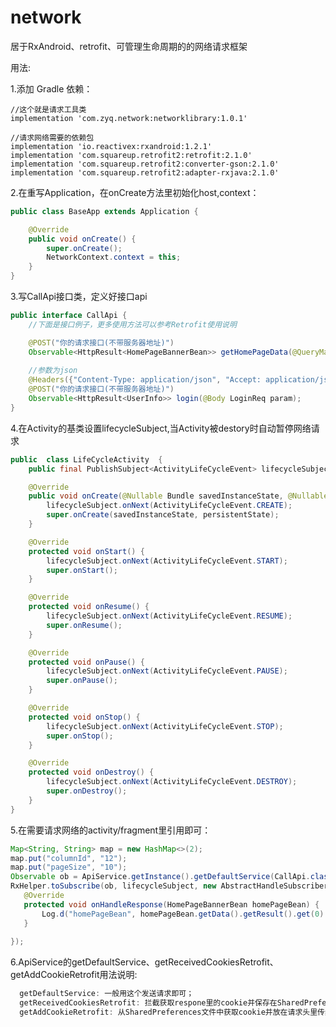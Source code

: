 # network
居于RxAndroid、retrofit、可管理生命周期的的网络请求框架


用法:

1.添加 Gradle 依赖：

    //这个就是请求工具类
    implementation 'com.zyq.network:networklibrary:1.0.1'
    
    //请求网络需要的依赖包
    implementation 'io.reactivex:rxandroid:1.2.1'
    implementation 'com.squareup.retrofit2:retrofit:2.1.0'
    implementation 'com.squareup.retrofit2:converter-gson:2.1.0'
    implementation 'com.squareup.retrofit2:adapter-rxjava:2.1.0'

2.在重写Application，在onCreate方法里初始化host,context：

~~~java
public class BaseApp extends Application {

    @Override
    public void onCreate() {
        super.onCreate();
        NetworkContext.context = this;
    }
}
~~~

3.写CallApi接口类，定义好接口api
~~~java
public interface CallApi {
    //下面是接口例子，更多使用方法可以参考Retrofit使用说明

    @POST("你的请求接口(不带服务器地址)")
    Observable<HttpResult<HomePageBannerBean>> getHomePageData(@QueryMap Map<String, String> params);
    
    //参数为json
    @Headers({"Content-Type: application/json", "Accept: application/json"})
    @POST("你的请求接口(不带服务器地址)")
    Observable<HttpResult<UserInfo>> login(@Body LoginReq param);
}
~~~

4.在Activity的基类设置lifecycleSubject,当Activity被destory时自动暂停网络请求
~~~java
public  class LifeCycleActivity  {
    public final PublishSubject<ActivityLifeCycleEvent> lifecycleSubject = PublishSubject.create();

    @Override
    public void onCreate(@Nullable Bundle savedInstanceState, @Nullable PersistableBundle persistentState) {
        lifecycleSubject.onNext(ActivityLifeCycleEvent.CREATE);
        super.onCreate(savedInstanceState, persistentState);
    }

    @Override
    protected void onStart() {
        lifecycleSubject.onNext(ActivityLifeCycleEvent.START);
        super.onStart();
    }

    @Override
    protected void onResume() {
        lifecycleSubject.onNext(ActivityLifeCycleEvent.RESUME);
        super.onResume();
    }

    @Override
    protected void onPause() {
        lifecycleSubject.onNext(ActivityLifeCycleEvent.PAUSE);
        super.onPause();
    }

    @Override
    protected void onStop() {
        lifecycleSubject.onNext(ActivityLifeCycleEvent.STOP);
        super.onStop();
    }

    @Override
    protected void onDestroy() {
        lifecycleSubject.onNext(ActivityLifeCycleEvent.DESTROY);
        super.onDestroy();
    }
}
~~~

5.在需要请求网络的activity/fragment里引用即可：
~~~java
Map<String, String> map = new HashMap<>(2);
map.put("columnId", "12");
map.put("pageSize", "10");
Observable ob = ApiService.getInstance().getDefaultService(CallApi.class, "服务器地址").getHomePageData(map);
RxHelper.toSubscribe(ob, lifecycleSubject, new AbstractHandleSubscriber<HomePageBannerBean>() {
   @Override
   protected void onHandleResponse(HomePageBannerBean homePageBean) {
       Log.d("homePageBean", homePageBean.getData().getResult().get(0).getContent());
   }
   
});
~~~ 

6.ApiService的getDefaultService、getReceivedCookiesRetrofit、getAddCookieRetrofit用法说明:<br>
~~~java
  getDefaultService: 一般用这个发送请求即可；
  getReceivedCookiesRetrofit: 拦截获取respone里的cookie并保存在SharedPreferences中，文件为：zyq_token，value为:cookie；
  getAddCookieRetrofit: 从SharedPreferences文件中获取cookie并放在请求头里传给服务器；
~~~
                
                
